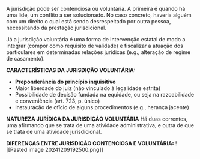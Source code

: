 A jurisdição pode ser contenciosa ou voluntária. A primeira é quando há uma lide, um conflito a ser solucionado. No caso concreto, haveria alguém com um direito o qual está sendo desrespeitado por outra pessoa, necessitando da prestação jurisdicional.

Já a jurisdição voluntária é uma forma de intervenção estatal de modo a integrar (compor como requisito de validade) e fiscalizar a atuação dos particulares em determinadas relações jurídicas (e.g., alteração de regime de casamento). 

**CARACTERÍSTICAS DA JURISDIÇÃO VOLUNTÁRIA:**
- **Preponderância do princípio inquisitivo**
- Maior liberdade do juiz (não vinculado à legalidade estrita)
- Possibilidade de decisão fundada na equidade, ou seja na razoabilidade e conveniência (art. 723, p. único)
- Instauração de ofício de alguns procedimentos (e.g., herança jacente)

**NATUREZA JURÍDICA DA JURISDIÇÃO VOLUNTÁRIA**
Há duas correntes, uma afirmando que se trata de uma atividade administrativa, e outra de que se trata de uma atividade jurisdicional.


**DIFERENÇAS ENTRE JURISDIÇÃO CONTENCIOSA E VOLUNTÁRIA:**
![[Pasted image 20241209192500.png]]
